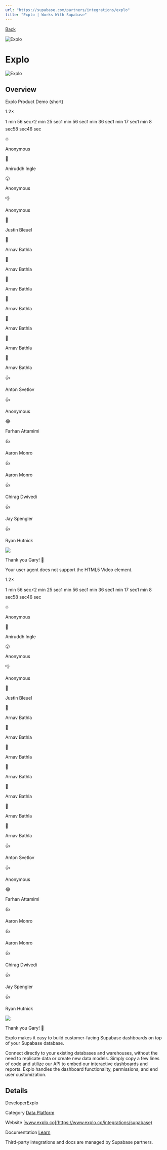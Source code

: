 ```yaml
---
url: "https://supabase.com/partners/integrations/explo"
title: "Explo | Works With Supabase"
---
```


[Back](https://supabase.com/partners/integrations)

![Explo](https://supabase.com/_next/image?url=https%3A%2F%2Fobuldanrptloktxcffvn.supabase.co%2Fstorage%2Fv1%2Fobject%2Fpublic%2Fimages%2Fintegrations%2Fexplo%2Fexplo_logo.jpeg&w=128&q=75&dpl=dpl_7FY8EmFQ6G3YqautJ4Fvh1viLnvu)

# Explo

![Explo](https://supabase.com/_next/image?url=https%3A%2F%2Fobuldanrptloktxcffvn.supabase.co%2Fstorage%2Fv1%2Fobject%2Fpublic%2Fimages%2Fintegrations%2Fexplo%2Fexplo_og.png&w=3840&q=75&dpl=dpl_7FY8EmFQ6G3YqautJ4Fvh1viLnvu)

## Overview

Explo Product Demo (short)

1.2×

1 min 56 sec⚡️2 min 25 sec1 min 56 sec1 min 36 sec1 min 17 sec1 min 8 sec58 sec46 sec

🔥

Anonymous

🙌

Aniruddh Ingle

😮

Anonymous

👎

Anonymous

🙌

Justin Bleuel

🙌

Arnav Bathla

🙌

Arnav Bathla

🙌

Arnav Bathla

🙌

Arnav Bathla

🙌

Arnav Bathla

🙌

Arnav Bathla

🙌

Arnav Bathla

👍

Anton Svetlov

👍

Anonymous

😂

Farhan Attamimi

👍

Aaron Monro

👍

Aaron Monro

👍

Chirag Dwivedi

👍

Jay Spengler

👍

Ryan Hutnick

![](https://cdn.loom.com/avatars/18901796_41d2f2a117374c49b2b90d60f6cd7c04_192.jpg)

Thank you Gary! 🙏

Your user agent does not support the HTML5 Video element.

1.2×

1 min 56 sec⚡️2 min 25 sec1 min 56 sec1 min 36 sec1 min 17 sec1 min 8 sec58 sec46 sec

🔥

Anonymous

🙌

Aniruddh Ingle

😮

Anonymous

👎

Anonymous

🙌

Justin Bleuel

🙌

Arnav Bathla

🙌

Arnav Bathla

🙌

Arnav Bathla

🙌

Arnav Bathla

🙌

Arnav Bathla

🙌

Arnav Bathla

🙌

Arnav Bathla

👍

Anton Svetlov

👍

Anonymous

😂

Farhan Attamimi

👍

Aaron Monro

👍

Aaron Monro

👍

Chirag Dwivedi

👍

Jay Spengler

👍

Ryan Hutnick

![](https://cdn.loom.com/avatars/18901796_41d2f2a117374c49b2b90d60f6cd7c04_192.jpg)

Thank you Gary! 🙏

Explo makes it easy to build customer-facing Supabase dashboards on top of your Supabase database.

Connect directly to your existing databases and warehouses, without the need to replicate data or create new data models. Simply copy a few lines of code and utilize our API to embed our interactive dashboards and reports. Explo handles the dashboard functionality, permissions, and end user customization.

## Details

DeveloperExplo

Category [Data Platform](https://supabase.com/partners/integrations#data%20platform)

Website [www.explo.co](https://www.explo.co/integrations/supabase)

Documentation [Learn](https://docs.explo.co/data-sources/connecting-to-data-sources/data-source-types/supabase)

Third-party integrations and docs are managed by Supabase partners.